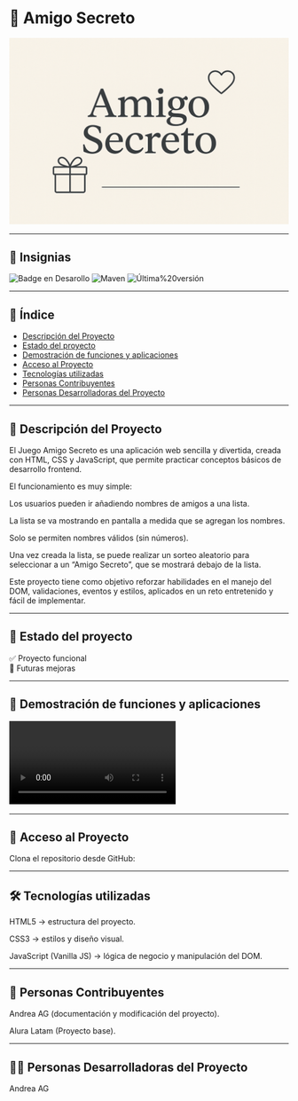 # 🎁 Amigo Secreto
![Portada del proyecto](assets/amigoSecreto.png)

---

## 🏅 Insignias
![Badge en Desarollo](https://img.shields.io/badge/STATUS-EN%20DESAROLLO-green)
![Maven](https://img.shields.io/badge/Maven-v1.0-f56600?logo=apachemaven&logoColor=white)
![Última%20versión](https://img.shields.io/badge/Última%20versión-Sep%202025-1f6feb)

---

## 📑 Índice
- [Descripción del Proyecto](#-descripción-del-proyecto)
- [Estado del proyecto](#-estado-del-proyecto)
- [Demostración de funciones y aplicaciones](#-demostración-de-funciones-y-aplicaciones)
- [Acceso al Proyecto](#-acceso-al-proyecto)
- [Tecnologías utilizadas](#-tecnologías-utilizadas)
- [Personas Contribuyentes](#-personas-contribuyentes)
- [Personas Desarrolladoras del Proyecto](#-personas-desarrolladoras-del-proyecto)


---

## 📖 Descripción del Proyecto
El Juego Amigo Secreto es una aplicación web sencilla y divertida, creada con HTML, CSS y JavaScript, que permite practicar conceptos básicos de desarrollo frontend.

El funcionamiento es muy simple:

Los usuarios pueden ir añadiendo nombres de amigos a una lista.

La lista se va mostrando en pantalla a medida que se agregan los nombres.

Solo se permiten nombres válidos (sin números).

Una vez creada la lista, se puede realizar un sorteo aleatorio para seleccionar a un “Amigo Secreto”, que se mostrará debajo de la lista.

Este proyecto tiene como objetivo reforzar habilidades en el manejo del DOM, validaciones, eventos y estilos, aplicados en un reto entretenido y fácil de implementar.

---

## 🚀 Estado del proyecto
✅ Proyecto funcional  
📌 Futuras mejoras

---

## 🎥 Demostración de funciones y aplicaciones
![Funcionalidad](assets/Funcionalidad.mp4)

---

## 🔑 Acceso al Proyecto
Clona el repositorio desde GitHub:

---


## 🛠 Tecnologías utilizadas

HTML5 → estructura del proyecto.

CSS3 → estilos y diseño visual.

JavaScript (Vanilla JS) → lógica de negocio y manipulación del DOM.

---

## 🙌 Personas Contribuyentes

Andrea AG (documentación y modificación del proyecto).

Alura Latam (Proyecto base).

---


## 👩‍💻 Personas Desarrolladoras del Proyecto

Andrea AG




